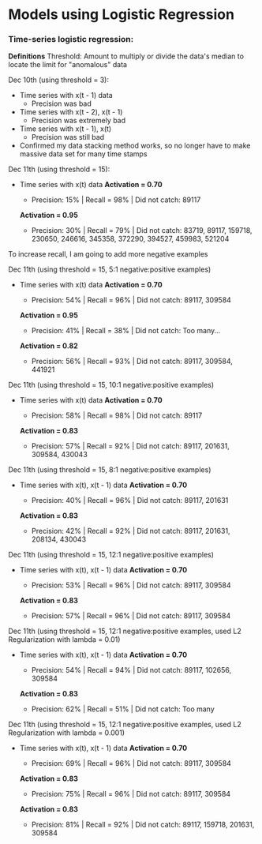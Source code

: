 # Models using Logistic Regression

### Time-series logistic regression:

**Definitions**
Threshold: Amount to multiply or divide the data's median to locate the limit for "anomalous" data

Dec 10th (using threshold = 3): 
- Time series with x(t - 1) data
  - Precision was bad
- Time series with x(t - 2), x(t - 1)
  - Precision was extremely bad
- Time series with x(t - 1), x(t)
  - Precision was still bad
- Confirmed my data stacking method works, so no longer have to make massive data set for many time stamps


Dec 11th (using threshold = 15):
- Time series with x(t) data
  **Activation = 0.70**
  - Precision: 15% | Recall = 98% | Did not catch: 89117

  **Activation = 0.95**
  - Precision: 30% | Recall = 79% | Did not catch: 83719, 89117, 159718, 230650, 246616, 345358, 372290, 394527, 459983, 521204

To increase recall, I am going to add more negative examples

Dec 11th (using threshold = 15, 5:1 negative:positive examples)
- Time series with x(t) data
  **Activation = 0.70**
  - Precision: 54% | Recall = 96% | Did not catch: 89117, 309584

  **Activation = 0.95**
  - Precision: 41% | Recall = 38% | Did not catch: Too many...

  **Activation = 0.82**
  - Precision: 56% | Recall = 93% | Did not catch: 89117, 309584, 441921

Dec 11th (using threshold = 15, 10:1 negative:positive examples)
- Time series with x(t) data
  **Activation = 0.70**
  - Precision: 58% | Recall = 98% | Did not catch: 89117

  **Activation = 0.83**
  - Precision: 57% | Recall = 92% | Did not catch: 89117, 201631, 309584, 430043

Dec 11th (using threshold = 15, 8:1 negative:positive examples)
- Time series with x(t), x(t - 1) data
  **Activation = 0.70**
  - Precision: 40% | Recall = 96% | Did not catch: 89117, 201631

  **Activation = 0.83**
  - Precision: 42% | Recall = 92% | Did not catch: 89117, 201631, 208134, 430043

Dec 11th (using threshold = 15, 12:1 negative:positive examples)
- Time series with x(t), x(t - 1) data
  **Activation = 0.70**
  - Precision: 53% | Recall = 96% | Did not catch: 89117, 309584

  **Activation = 0.83**
  - Precision: 57% | Recall = 96% | Did not catch: 89117, 309584

Dec 11th (using threshold = 15, 12:1 negative:positive examples, used L2 Regularization with lambda = 0.01)
- Time series with x(t), x(t - 1) data
  **Activation = 0.70**
  - Precision: 54% | Recall = 94% | Did not catch: 89117, 102656, 309584

  **Activation = 0.83**
  - Precision: 62% | Recall = 51% | Did not catch: Too many

Dec 11th (using threshold = 15, 12:1 negative:positive examples, used L2 Regularization with lambda = 0.001)
- Time series with x(t), x(t - 1) data
  **Activation = 0.70**
  - Precision: 69% | Recall = 96% | Did not catch: 89117, 309584

  **Activation = 0.83**
  - Precision: 75% | Recall = 96% | Did not catch: 89117, 309584

  **Activation = 0.83**
  - Precision: 81% | Recall = 92% | Did not catch: 89117, 159718, 201631, 309584
